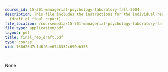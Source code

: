 ```yaml
---
course_id: 15-301-managerial-psychology-laboratory-fall-2004
description: This file includes the instructions for the individual research project
  (draft of final report).
file_location: /coursemedia/15-301-managerial-psychology-laboratory-fall-2004/166d25d7c1d6f6ee6746332c690eb355_final_rep_draft.pdf
file_type: application/pdf
layout: pdf
title: final_rep_draft.pdf
type: course
uid: 166d25d7c1d6f6ee6746332c690eb355

---
```

None